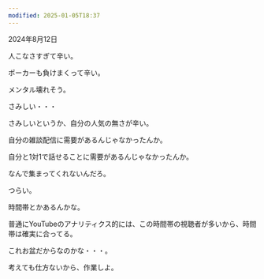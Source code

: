 ```yaml
---
modified: 2025-01-05T18:37
---
```

  

  

2024年8月12日

人こなさすぎて辛い。

ポーカーも負けまくって辛い。

メンタル壊れそう。

さみしい・・・

さみしいというか、自分の人気の無さが辛い。

自分の雑談配信に需要があるんじゃなかったんか。

自分と1対1で話せることに需要があるんじゃなかったんか。

なんで集まってくれないんだろ。

つらい。

時間帯とかあるんかな。

普通にYouTubeのアナリティクス的には、この時間帯の視聴者が多いから、時間帯は確実に合ってる。

これお盆だからなのかな・・・。

  

考えても仕方ないから、作業しよ。